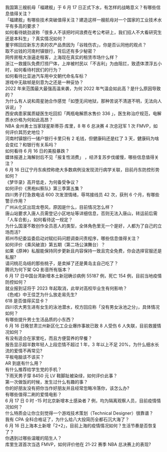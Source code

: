 我国第三艘航母「福建舰」于 6 月 17 日正式下水，有怎样的战略意义？有哪些信息值得关注？  
「福建舰」有哪些技术突破值得关注？建造这样一艘航母对一个国家的工业技术水平有多高的要求？  
如何看待姚劲波称「很多人不该把时间浪费在考公考研上，我们招人不大看研究生还是本科生」？真实情况如何？  
董宇辉回应新东方卖的农产品贵因为「谷贱伤农」，你是否认同他的观点？  
取不出钱的河南村镇银行，背后还有多少秘密？  
网传房租大涨逼走租客，上海现在真实的租赁市场什么样？  
浙江一救援队免费打捞尸体，上岸被村民以「不吉利」为由阻拦，致遗体漂浮五小时，如何看待村民们的行为？  
如何看待比亚迪汽车用中文朝代命名车标？  
游戏中无敌帧是刻意为之还是一种妥协？  
2022 年来范围最大最强高温来袭，为何 2022 年气温会如此高？是什么原因导致的？  
为什么有人说和周星驰合作感觉「如堕无间地狱，那种苦说不清道不明，无法向人诉说」？  
西安病患家属质疑医生吃回扣「两瓶电解质水售价 336 」，医生称治疗规范，电解质水价格为何如此高昂？  
NBA 金州勇士当家球星斯蒂芬·库里，8 年 6 总决赛 4 次总冠军 1 次 FMVP，如何评价其历史地位？  
河南村镇银行一储户银行卡里只有 2 毛钱，但健康码还是红了 3 天，健康码为啥会变红？和银行有关系吗？  
如何看待 6 月 16 日的美股暴跌？  
媒体报道上海解封后不见「报复性消费」 ，经济复苏步伐缓慢，哪些信息值得关注？  
6 月 16 日辽宁丹东疾控称绝大多数病例没发现流行病学关联，目前丹东防控形势如何？  
《梦华录》高开低走，为何备受争议？  
如何评价《黑袍纠察队》第三季第五集？  
四川男子打急救电话 600 次发泄情绪，辱骂接线员 42 次，获刑 6 个月，有哪些警示作用？  
广州从化区出现龙卷风，原因是什么，目前情况怎么样？  
唐山站要求入唐人员需登记小区地址等详细信息，否则无法入唐山，转运前后需「人车合影」，如何看待这一规定？  
为什么国漫不敢创作全员恶人的类型，全体角色里无一个是好，人都为了自己的立场而活?  
郑州市纪委监委启动对赋红码问题调查问责程序，哪些信息值得关注？  
如何评价《乘风破浪》第五期（第二场公演舞台）？  
如果《原神》私服能保持同步更新且内容保持一致且完全免费，你会选择官服还是私服?  
请问桃花岛结的那些桃子，是卖掉了还是黄岛主自己吃了？  
腾讯为何下架 QQ 影音所有版本？  
6 月 17 日中国台湾新增本土新冠确诊病例 55187 例，死亡 154 例，目前当地疫情防控如何？  
就业报到证将于 2023 年起取消，此举对高校毕业生有何影响？  
《色戒》中王佳芝为什么放走易先生?  
618 是否值得买显卡？  
四川农大男生进有女生的泳池潜水，校方回应称「没有男女泳池之分」，具体情况如何？  
有哪些提升男士生活品质的小东西？  
6 月 16 日晚甘肃兰州新区化工企业爆炸事故已致 8 人受伤 6 人失联，目前救援情况如何？  
有没有适合在家里吃，而且方便营养的早餐？  
报告显示超半数年轻人上段恋情不超过 1 年，3 年以上不足 20%，为什么细水长流的爱情不再常见?  
平板电脑该不该买？  
AR 到底有什么用？  
有什么推荐给学生党的手机？  
下雨天男子穿 8450 元 LV 鞋脚趾被染绿，如何评价此事？  
第一次做饭的时候，发生过什么有趣的事？  
你的好朋友没有把你当作好朋友并且经常忽略冷落你，该怎么办?  
有哪些值得二刷的爱情电影？  
6 月 17 日 0 时 -15 时北京新增本土感染者 7 例，均为隔离观察人员，目前疫情情况如何？  
什么特质会让你立刻觉得一个游戏技术策划（Technical Designer）很靠谱？  
我有 CPA 全科合格证了，为什么给八大投简历全都石沉大海了？  
6 月 16 日上海本土新增「2+2」，目前上海的疫情情况如何？生活节奏是否恢复了？  
你遇到过哪些温暖的陌生人？  
库里生涯首次当选 FMVP，如何评价他在 21-22 赛季 NBA 总决赛上的表现?  
